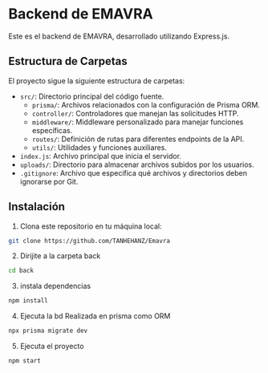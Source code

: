 # Backend de EMAVRA

Este es el backend de EMAVRA, desarrollado utilizando Express.js.

## Estructura de Carpetas

El proyecto sigue la siguiente estructura de carpetas:

- `src/`: Directorio principal del código fuente.
  - `prisma/`: Archivos relacionados con la configuración de Prisma ORM.
  - `controller/`: Controladores que manejan las solicitudes HTTP.
  - `middleware/`: Middleware personalizado para manejar funciones específicas.
  - `routes/`: Definición de rutas para diferentes endpoints de la API.
  - `utils/`: Utilidades y funciones auxiliares.
- `index.js`: Archivo principal que inicia el servidor.
- `uploads/`: Directorio para almacenar archivos subidos por los usuarios.
- `.gitignore`: Archivo que especifica qué archivos y directorios deben ignorarse por Git.

## Instalación

1. Clona este repositorio en tu máquina local:

```bash
git clone https://github.com/TANHEHANZ/Emavra
```


2. Dirijite a la carpeta back

```bash
cd back
```


3. instala dependencias

```bash
npm install 
```


4. Ejecuta la bd Realizada en prisma como ORM

```bash
npx prisma migrate dev
```


5. Ejecuta el proyecto 

```bash
npm start
```
